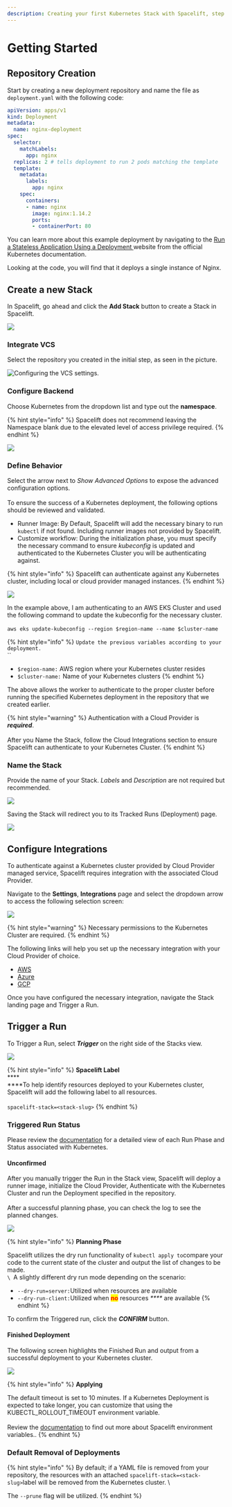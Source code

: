```yaml
---
description: Creating your first Kubernetes Stack with Spacelift, step by step.
---
```


# Getting Started

## Repository Creation

Start by creating a new deployment repository and name the file as `deployment.yaml` with the following code:

```yaml
apiVersion: apps/v1
kind: Deployment
metadata:
  name: nginx-deployment
spec:
  selector:
    matchLabels:
      app: nginx
  replicas: 2 # tells deployment to run 2 pods matching the template
  template:
    metadata:
      labels:
        app: nginx
    spec:
      containers:
      - name: nginx
        image: nginx:1.14.2
        ports:
        - containerPort: 80
```

You can learn more about this example deployment by navigating to the [Run a Stateless Application Using a Deployment ](https://kubernetes.io/docs/tasks/run-application/run-stateless-application-deployment/)website from the official Kubernetes documentation.

Looking at the code, you will find that it deploys a single instance of Nginx.

## Create a new Stack

In Spacelift, go ahead and click the **Add Stack** button to create a Stack in Spacelift.

![](../../assets/screenshots/k8s-create-a-new-stack.png)

### Integrate VCS

Select the repository you created in the initial step, as seen in the picture.

![Configuring the VCS settings.](../../assets/screenshots/k8s-integrate-vcs.png)

### Configure Backend

Choose Kubernetes from the dropdown list and type out the **namespace**.

{% hint style="info" %}
Spacelift does not recommend leaving the Namespace blank due to the elevated level of access privilege required.
{% endhint %}

![](../../assets/screenshots/k8s-configure-backend.png)

### Define Behavior

Select the arrow next to _Show Advanced Options_ to expose the advanced configuration options.\
\
To ensure the success of a Kubernetes deployment, the following options should be reviewed and validated.

* Runner Image: By Default, Spacelift will add the necessary binary to run `kubectl` if not found. Including runner images not provided by Spacelift.
* Customize workflow: During the initialization phase, you must specify the necessary command to ensure _kubeconfig_ is updated and authenticated to the Kubernetes Cluster you will be authenticating against.

{% hint style="info" %}
Spacelift can authenticate against any Kubernetes cluster, including local or cloud provider managed instances.
{% endhint %}

![](../../assets/screenshots/k8s-define-behavior.png)

In the example above, I am authenticating to an AWS EKS Cluster and used the following command to update the kubeconfig for the necessary cluster.\
\
`aws eks update-kubeconfig --region $region-name --name $cluster-name`

{% hint style="info" %}
`Update the previous variables according to your deployment.`\
``

* `$region-name:` AWS region where your Kubernetes cluster resides
* `$cluster-name:` Name of your Kubernetes clusters
{% endhint %}

The above allows the worker to authenticate to the proper cluster before running the specified Kubernetes deployment in the repository that we created earlier.

{% hint style="warning" %}
Authentication with a Cloud Provider is _**required**_.\
\
After you Name the Stack, follow the Cloud Integrations section to ensure Spacelift can authenticate to your Kubernetes Cluster.
{% endhint %}

### Name the Stack

Provide the name of your Stack. _Labels_ and _Description_ are not required but recommended.

![](../../assets/screenshots/k8s-name-stack.png)

Saving the Stack will redirect you to its Tracked Runs (Deployment) page.

![](../../assets/screenshots/k8s-triggered-runs.png)

## Configure Integrations

To authenticate against a Kubernetes cluster provided by Cloud Provider managed service, Spacelift requires integration with the associated Cloud Provider.

Navigate to the **Settings**, **Integrations** page and select the dropdown arrow to access the following selection screen:

![](../../assets/screenshots/k8s-integration-selection.png)

{% hint style="warning" %}
Necessary permissions to the Kubernetes Cluster are required.
{% endhint %}

The following links will help you set up the necessary integration with your Cloud Provider of choice.

* [AWS](../../integrations/cloud-providers/aws.md)
* [Azure](../../integrations/cloud-providers/azure.md)
* [GCP](../../integrations/cloud-providers/gcp.md)

Once you have configured the necessary integration, navigate the Stack landing page and Trigger a Run.

## Trigger a Run

To Trigger a Run, select _**Trigger**_ on the right side of the Stacks view.

![](../../assets/screenshots/k8s-trigger.png)

{% hint style="info" %}
**Spacelift Label**\
****\
****To help identify resources deployed to your Kubernetes cluster, Spacelift will add the following label to all resources.\
\
`spacelift-stack=<stack-slug>`
{% endhint %}

### Triggered Run Status

Please review the [documentation](broken-reference) for a detailed view of each Run Phase and Status associated with Kubernetes.

#### Unconfirmed

After you manually trigger the Run in the Stack view, Spacelift will deploy a runner image, initialize the Cloud Provider, Authenticate with the Kubernetes Cluster and run the Deployment specified in the repository.\
\
After a successful planning phase, you can check the log to see the planned changes.

![](../../assets/screenshots/k8s-unconfirmed.png)

{% hint style="info" %}
**Planning Phase**

Spacelift utilizes the dry run functionality of `kubectl apply to`compare your code to the current state of the cluster and output the list of changes to be made.\
``\
``A slightly different dry run mode depending on the scenario:

* `--dry-run=server:`Utilized when resources are available
* `--dry-run-client:`Utilized when <mark style="color:red;">**no**</mark> resources _****_ are available
{% endhint %}

To confirm the Triggered run, click the _**CONFIRM**_ button.

#### Finished Deployment

The following screen highlights the Finished Run and output from a successful deployment to your Kubernetes cluster.

![](../../assets/screenshots/k8s-finished.png)

{% hint style="info" %}
**Applying**

The default timeout is set to 10 minutes. If a Kubernetes Deployment is expected to take longer, you can customize that using the KUBECTL\_ROLLOUT\_TIMEOUT environment variable.\
\
Review the [documentation](../../concepts/configuration/environment.md) to find out more about Spacelift environment variables..
{% endhint %}

### Default Removal of Deployments

{% hint style="info" %}
By default; if a YAML file is removed from your repository, the resources with an attached `spacelift-stack=<stack-slug>`label will be removed from the Kubernetes cluster. \


The `--prune` flag will be utilized.
{% endhint %}



